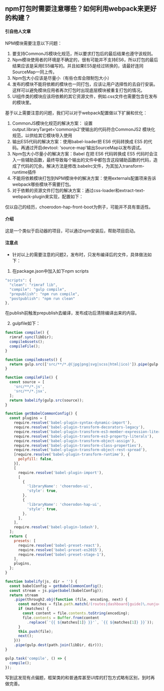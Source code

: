 ## npm打包时需要注意哪些？如何利用webpack来更好的构建？

#### 引自他人文章

NPM模块需要注意以下问题：

1. 要支持CommonJS模块化规范，所以要求打包后的最后结果也遵守该规则。
2. Npm模块使用者的环境是不确定的，很有可能并不支持ES6，所以打包的最后结果应该是采用ES5编写的。并且如果ES5是经过转换的，请最好连同SourceMap一同上传。
3. Npm包大小应该是尽量小（有些仓库会限制包大小）
4. 发布的模块不能将依赖的模块也一同打包，应该让用户选择性的去自行安装。这样可以避免模块应用者再次打包时出现底层模块被重复打包的情况。
5. UI组件类的模块应该将依赖的其它资源文件，例如.css文件也需要包含在发布的模块里。

基于以上需要注意的问题，我们可以对于webpack配置做以下扩展和优化：

1. CommonJS模块化规范的解决方案： 设置output.libraryTarget='commonjs2'使输出的代码符合CommonJS2 模块化规范，以供给其它模块导入使用
2. 输出ES5代码的解决方案：使用babel-loader把 ES6 代码转换成 ES5 的代码。再通过开启devtool: 'source-map'输出SourceMap以发布调试。
3. Npm包大小尽量小的解决方案：Babel 在把 ES6 代码转换成 ES5 代码时会注入一些辅助函数，最终导致每个输出的文件中都包含这段辅助函数的代码，造成了代码的冗余。解决方法是修改.babelrc文件，为其加入transform-runtime插件
4. 不能将依赖模块打包到NPM模块中的解决方案：使用externals配置项来告诉webpack哪些模块不需要打包。
5. 对于依赖的资源文件打包的解决方案：通过css-loader和extract-text-webpack-plugin来实现，配置如下：

仅以自己的经历，choerodon-hap-front-boot为例子，可能并不具有普适性。

#### 介绍

这是一个类似于启动器的项目，可以通过npm安装后，帮助项目启动。

#### 注意点

- 针对以上的需要注意的问题2，发布时，只发布编译后的文件，具体做法如下：

1. 在package.json中加入如下npm scripts
```javascript
"scripts": {
  "clean": "rimraf lib",
  "compile": "gulp compile",
  "prepublish": "npm run compile",
  "postpublish": "npm run clean"
},
```
在publish前触发prepublish去编译，发布成功后清除编译出来的内容。

2. gulpfile如下：
```javascript
function compile() {
  rimraf.sync(libDir);
  compileAssets();
  compileFile();
}

function compileAssets() {
  return gulp.src(['src/**/*.@(jpg|png|svg|scss|html|ico)']).pipe(gulp.dest(libDir));
}

function compileFile() {
  const source = [
    'src/**/*.js',
    'src/**/*.jsx',
  ];
  return babelify(gulp.src(source));
}

function getBabelCommonConfig() {
  const plugins = [
    require.resolve('babel-plugin-syntax-dynamic-import'),
    require.resolve('babel-plugin-transform-decorators-legacy'),
    require.resolve('babel-plugin-transform-es3-member-expression-literals'),
    require.resolve('babel-plugin-transform-es3-property-literals'),
    require.resolve('babel-plugin-transform-object-assign'),
    require.resolve('babel-plugin-transform-class-properties'),
    require.resolve('babel-plugin-transform-object-rest-spread'),
    [require.resolve('babel-plugin-transform-runtime'), {
      polyfill: false,
    }],
    [
      require.resolve('babel-plugin-import'), 
      [
        {
          'libraryName': 'choerodon-ui',
          'style': true,
        },
        {
          'libraryName': 'choerodon-hap-ui',
          'style': true,
        },
      ],
    ],
    require.resolve('babel-plugin-lodash'),
  ];
  return {
    presets: [
      require.resolve('babel-preset-react'),
      require.resolve('babel-preset-es2015'),
      require.resolve('babel-preset-stage-1'),
    ],
    plugins,
  };
}

function babelify(js, dir = '') {
  const babelConfig = getBabelCommonConfig();
  const stream = js.pipe(babel(babelConfig));
  return stream
    .pipe(through2.obj(function (file, encoding, next) {
      const matches = file.path.match(/(routes|dashboard|guide)\.nunjucks\.(js|jsx)/);
      if (matches) {
        const content = file.contents.toString(encoding);
        file.contents = Buffer.from(content
          .replace(`'{{ ${matches[1]} }}'`, `{{ ${matches[1]} }}`));
      }
      this.push(file);
      next();
    }))
    .pipe(gulp.dest(path.join(libDir, dir)));
}

gulp.task('compile', () => {
  compile();
});
```

写到这发现有点偏题，框架类的和普通库甚至UI库的打包方式略有区别，到时再做完善。